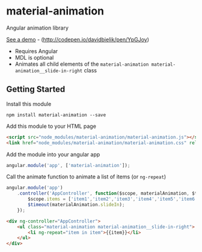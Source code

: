 # material-animation
Angular animation library 

[See a demo](http://codepen.io/davidbielik/pen/YpGJoy) - (http://codepen.io/davidbielik/pen/YpGJoy)

* Requires Angular
* MDL is optional
* Animates all child elements of the `material-animation material-animation__slide-in-right` class

## Getting Started

Install this module
```
npm install material-animation --save
```

Add this module to your HTML page
```html
<script src="node_modules/material-animation/material-animation.js"></script>
<link href="node_modules/material-animation/material-animation.css" rel="stylesheet">
```

Add the module into your angular app

```javascript
angular.module('app', ['material-animation']);
```

Call the animate function to animate a list of items (or `ng-repeat`)
```javascript
angular.module('app')
	.controller('AppController', function($scope, materialAnimation, $timeout){
		$scope.items = ['item1','item2','item3','item4','item5','item6','item7','item8','item9'];
		$timeout(materialAnimation.slideIn);
	});
```

```html
<div ng-controller="AppController">
	<ul class="material-animation material-animation__slide-in-right">
		<li ng-repeat="item in item">{{item}}</li>
	</ul>
</div>
```